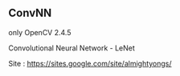 ## ConvNN 


only OpenCV 2.4.5 

Convolutional Neural Network - LeNet

Site : https://sites.google.com/site/almightyongs/


```

```
